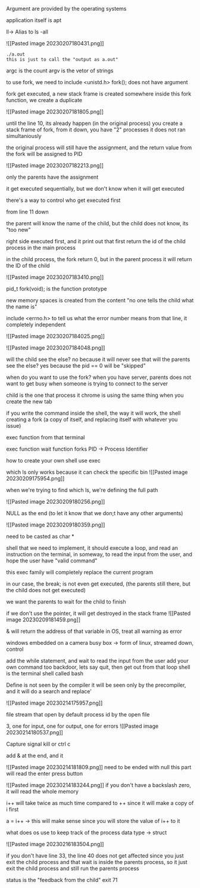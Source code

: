 Argument are provided by the operating systems

application itself is apt

ll-> Alias to ls -all

![[Pasted image 20230207180431.png]]

```text
./a.out
this is just to call the "output as a.out"
```

argc is the count
argv is the vetor of strings

to use fork, we need to include <unistd.h>
fork(); does not have argument

fork get executed, a new stack frame is created
somewhere inside this fork function, we create a duplicate

![[Pasted image 20230207181805.png]]

until the line 10, its already happen (in the original process)
you create a stack frame of fork, from it down, you have "2" processes
it does not ran simultaniously

the original process will still have the assignment, and the return value from the fork will be assigned to PID

![[Pasted image 20230207182213.png]]

only the parents have the assignment

it get executed sequentially, but we don't know when it will get executed

there's a way to control who get executed first

from line 11 down

the parent will know the name of the child, but the child does not know, its "too new"

right side executed first, and it print out that first
return the id of the child process in the main process


in the child process, the fork return 0, but in the parent process it will return the ID of the child

![[Pasted image 20230207183410.png]]

pid_t fork(void); is the function prototype

new memory spaces is created from the content
"no one tells the child what the name is"

include <errno.h> to tell us what the error number means
from that line, it completely independent

![[Pasted image 20230207184025.png]]

![[Pasted image 20230207184048.png]]

will the child see the else? no because it will never see that
will the parents see the else? yes because the pid == 0 will be "skipped"

when do you want to use the fork?
when you have server, parents does not want to get busy when someone is trying to connect to the server

child is the one that process it
chrome is using the same thing when you create the new tab

if you write the command inside the shell, the way it will work, the shell creating a fork (a copy of itself, and replacing itself with whatever you issue)

exec function from that terminal

exec function
wait function
forks
PID -> Process Identifier


how to create your own shell
use exec

which ls only works because it can check the specific bin
![[Pasted image 20230209175954.png]]

when we're trying to find which ls, we're defining the full path

![[Pasted image 20230209180256.png]]

NULL as the end (to let it know that we don;t have any other arguments)

![[Pasted image 20230209180359.png]]

need to be casted as char *

shell that we need to implement, it should execute a loop, and read an instruction on the terminal, in someway, to read the input from the user, and hope the user have "valid command"

this exec family will completely replace the current program

in our case, the break; is not even get executed, (the parents still there, but the child does not get executed)

we want the parents to wait for the child to finish

if we don't use the pointer, it will get destroyed in the stack frame
![[Pasted image 20230209181459.png]]

& will return the address of that variable
in OS, treat all warning as error


windows embedded on a camera
busy box -> form of linux, streamed down, control 

add the while statement, and wait to read the input from the user
add your own command too
backdoor, lets say quit, then get out from that loop
shell is the terminal
shell called bash

Define is not seen by the compiler
it will be seen only by the precompiler, and it will do a search and replace'

![[Pasted image 20230214175957.png]]

file stream that open by default
process id
by the open file

3, one for input, one for output, one for errors
![[Pasted image 20230214180537.png]]

Capture signal
kill or ctrl c

add & at the end, and it 

![[Pasted image 20230214181809.png]]
need to be ended with null
this part will read the enter press button

![[Pasted image 20230214183244.png]]
if you don't have a backslash zero, it will read the whole memory

i++ will take twice as much time compared to ++ since it will make a copy of i first

a = i++ -> this will make sense since you will store the value of i++ to it

what does os use to keep track of the process
data type -> struct

![[Pasted image 20230216183504.png]]

if you don't have line 33, the line 40 does not get affected since you just exit the child process and that wait is inside the parents process, so it just exit the child process and still run the parents process



status is the "feedback from the child"
exit 71
